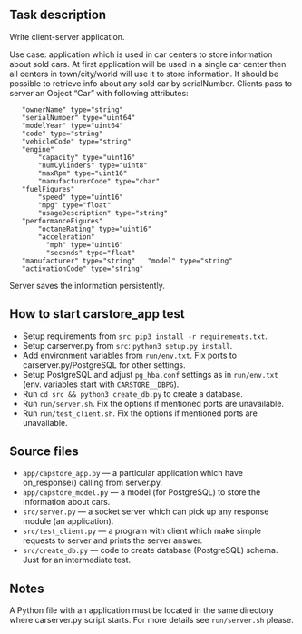## Task description
Write client-server application.

Use case: application which is used in car centers to store information
about sold cars. At first application will be used in a single car center then
all centers in town/city/world will use it to store information. It should be
possible to retrieve info about any sold car by serialNumber.
Clients pass to server an Object “Car” with following attributes:
```
   "ownerName" type="string"
   "serialNumber" type="uint64"
   "modelYear" type="uint64"
   "code" type="string"
   "vehicleCode" type="string"
   "engine"
       "capacity" type="uint16"
       "numCylinders" type="uint8"
       "maxRpm" type="uint16"
       "manufacturerCode" type="char"
   "fuelFigures"
       "speed" type="uint16"
       "mpg" type="float"
       "usageDescription" type="string"
   "performanceFigures"
       "octaneRating" type="uint16"
       "acceleration"
         "mph" type="uint16"
         "seconds" type="float"
   "manufacturer" type="string"   "model" type="string"
   "activationCode" type="string"
```
Server saves the information persistently.


## How to start carstore_app test
* Setup requirements from `src`: `pip3 install -r requirements.txt`.
* Setup carserver.py from `src`: `python3 setup.py install`.
* Add environment variables from `run/env.txt`. Fix ports to carserver.py/PostgreSQL for other settings.
* Setup PostgreSQL and adjust `pg_hba.conf` settings as in `run/env.txt` (env. variables start with `CARSTORE__DBPG`).
* Run `cd src && python3 create_db.py` to create a database.
* Run `run/server.sh`. Fix the options if mentioned ports are unavailable.
* Run `run/test_client.sh`. Fix the options if mentioned ports are unavailable.


## Source files
* `app/capstore_app.py` — a particular application which have on_response() calling from server.py.
* `app/capstore_model.py` — a model (for PostgreSQL) to store the information about cars.
* `src/server.py` — a socket server which can pick up any response module (an application).
* `src/test_client.py` — a program with client which make simple requests to server and prints the server answer.
* `src/create_db.py` — code to create database (PostgreSQL) schema. Just for an intermediate test.


## Notes
A Python file with an application must be located in the same directory where carserver.py script starts. For more details see `run/server.sh` please.
